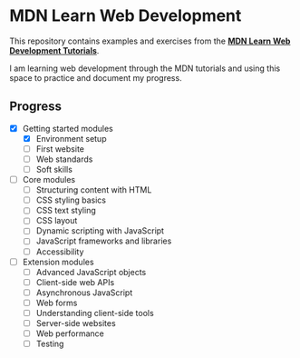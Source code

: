 # MDN Learn Web Development

This repository contains examples and exercises from the [**MDN Learn Web Development Tutorials**](https://developer.mozilla.org/en-US/docs/Learn_web_development).

I am learning web development through the MDN tutorials and using this space to practice and document my progress.

## Progress
- [x] Getting started modules
  - [x] Environment setup
  - [ ] First website
  - [ ] Web standards
  - [ ] Soft skills
- [ ] Core modules
  - [ ] Structuring content with HTML
  - [ ] CSS styling basics
  - [ ] CSS text styling
  - [ ] CSS layout
  - [ ] Dynamic scripting with JavaScript
  - [ ] JavaScript frameworks and libraries
  - [ ] Accessibility
- [ ] Extension modules
  - [ ] Advanced JavaScript objects
  - [ ] Client-side web APIs
  - [ ] Asynchronous JavaScript
  - [ ] Web forms
  - [ ] Understanding client-side tools
  - [ ] Server-side websites
  - [ ] Web performance
  - [ ] Testing